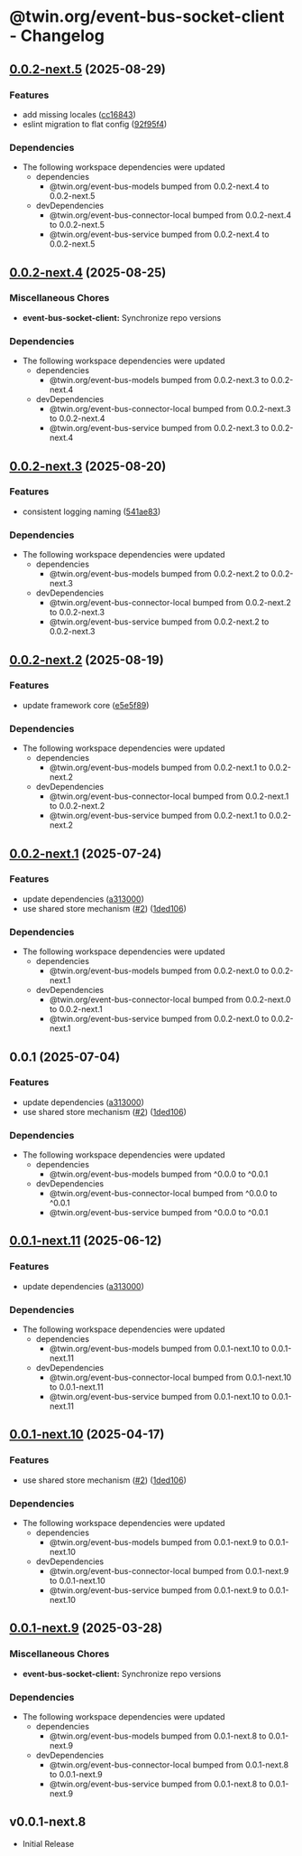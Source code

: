 # @twin.org/event-bus-socket-client - Changelog

## [0.0.2-next.5](https://github.com/twinfoundation/event-bus/compare/event-bus-socket-client-v0.0.2-next.4...event-bus-socket-client-v0.0.2-next.5) (2025-08-29)


### Features

* add missing locales ([cc16843](https://github.com/twinfoundation/event-bus/commit/cc168437274278c3523bc5d4953c629f1344dbc1))
* eslint migration to flat config ([92f95f4](https://github.com/twinfoundation/event-bus/commit/92f95f40971ee50069de6615fc1cb73a8e755dc4))


### Dependencies

* The following workspace dependencies were updated
  * dependencies
    * @twin.org/event-bus-models bumped from 0.0.2-next.4 to 0.0.2-next.5
  * devDependencies
    * @twin.org/event-bus-connector-local bumped from 0.0.2-next.4 to 0.0.2-next.5
    * @twin.org/event-bus-service bumped from 0.0.2-next.4 to 0.0.2-next.5

## [0.0.2-next.4](https://github.com/twinfoundation/event-bus/compare/event-bus-socket-client-v0.0.2-next.3...event-bus-socket-client-v0.0.2-next.4) (2025-08-25)


### Miscellaneous Chores

* **event-bus-socket-client:** Synchronize repo versions


### Dependencies

* The following workspace dependencies were updated
  * dependencies
    * @twin.org/event-bus-models bumped from 0.0.2-next.3 to 0.0.2-next.4
  * devDependencies
    * @twin.org/event-bus-connector-local bumped from 0.0.2-next.3 to 0.0.2-next.4
    * @twin.org/event-bus-service bumped from 0.0.2-next.3 to 0.0.2-next.4

## [0.0.2-next.3](https://github.com/twinfoundation/event-bus/compare/event-bus-socket-client-v0.0.2-next.2...event-bus-socket-client-v0.0.2-next.3) (2025-08-20)


### Features

* consistent logging naming ([541ae83](https://github.com/twinfoundation/event-bus/commit/541ae83755f8eabd591ba7fb472a616f63ddca98))


### Dependencies

* The following workspace dependencies were updated
  * dependencies
    * @twin.org/event-bus-models bumped from 0.0.2-next.2 to 0.0.2-next.3
  * devDependencies
    * @twin.org/event-bus-connector-local bumped from 0.0.2-next.2 to 0.0.2-next.3
    * @twin.org/event-bus-service bumped from 0.0.2-next.2 to 0.0.2-next.3

## [0.0.2-next.2](https://github.com/twinfoundation/event-bus/compare/event-bus-socket-client-v0.0.2-next.1...event-bus-socket-client-v0.0.2-next.2) (2025-08-19)


### Features

* update framework core ([e5e5f89](https://github.com/twinfoundation/event-bus/commit/e5e5f89bed3f615182de0f7ef76a1629d45d4152))


### Dependencies

* The following workspace dependencies were updated
  * dependencies
    * @twin.org/event-bus-models bumped from 0.0.2-next.1 to 0.0.2-next.2
  * devDependencies
    * @twin.org/event-bus-connector-local bumped from 0.0.2-next.1 to 0.0.2-next.2
    * @twin.org/event-bus-service bumped from 0.0.2-next.1 to 0.0.2-next.2

## [0.0.2-next.1](https://github.com/twinfoundation/event-bus/compare/event-bus-socket-client-v0.0.2-next.0...event-bus-socket-client-v0.0.2-next.1) (2025-07-24)


### Features

* update dependencies ([a313000](https://github.com/twinfoundation/event-bus/commit/a313000b9c3264e8ed2602622219be2cefcf0474))
* use shared store mechanism ([#2](https://github.com/twinfoundation/event-bus/issues/2)) ([1ded106](https://github.com/twinfoundation/event-bus/commit/1ded10684e8fab4a5138231e9f2ab49e43590f00))


### Dependencies

* The following workspace dependencies were updated
  * dependencies
    * @twin.org/event-bus-models bumped from 0.0.2-next.0 to 0.0.2-next.1
  * devDependencies
    * @twin.org/event-bus-connector-local bumped from 0.0.2-next.0 to 0.0.2-next.1
    * @twin.org/event-bus-service bumped from 0.0.2-next.0 to 0.0.2-next.1

## 0.0.1 (2025-07-04)


### Features

* update dependencies ([a313000](https://github.com/twinfoundation/event-bus/commit/a313000b9c3264e8ed2602622219be2cefcf0474))
* use shared store mechanism ([#2](https://github.com/twinfoundation/event-bus/issues/2)) ([1ded106](https://github.com/twinfoundation/event-bus/commit/1ded10684e8fab4a5138231e9f2ab49e43590f00))


### Dependencies

* The following workspace dependencies were updated
  * dependencies
    * @twin.org/event-bus-models bumped from ^0.0.0 to ^0.0.1
  * devDependencies
    * @twin.org/event-bus-connector-local bumped from ^0.0.0 to ^0.0.1
    * @twin.org/event-bus-service bumped from ^0.0.0 to ^0.0.1

## [0.0.1-next.11](https://github.com/twinfoundation/event-bus/compare/event-bus-socket-client-v0.0.1-next.10...event-bus-socket-client-v0.0.1-next.11) (2025-06-12)


### Features

* update dependencies ([a313000](https://github.com/twinfoundation/event-bus/commit/a313000b9c3264e8ed2602622219be2cefcf0474))


### Dependencies

* The following workspace dependencies were updated
  * dependencies
    * @twin.org/event-bus-models bumped from 0.0.1-next.10 to 0.0.1-next.11
  * devDependencies
    * @twin.org/event-bus-connector-local bumped from 0.0.1-next.10 to 0.0.1-next.11
    * @twin.org/event-bus-service bumped from 0.0.1-next.10 to 0.0.1-next.11

## [0.0.1-next.10](https://github.com/twinfoundation/event-bus/compare/event-bus-socket-client-v0.0.1-next.9...event-bus-socket-client-v0.0.1-next.10) (2025-04-17)


### Features

* use shared store mechanism ([#2](https://github.com/twinfoundation/event-bus/issues/2)) ([1ded106](https://github.com/twinfoundation/event-bus/commit/1ded10684e8fab4a5138231e9f2ab49e43590f00))


### Dependencies

* The following workspace dependencies were updated
  * dependencies
    * @twin.org/event-bus-models bumped from 0.0.1-next.9 to 0.0.1-next.10
  * devDependencies
    * @twin.org/event-bus-connector-local bumped from 0.0.1-next.9 to 0.0.1-next.10
    * @twin.org/event-bus-service bumped from 0.0.1-next.9 to 0.0.1-next.10

## [0.0.1-next.9](https://github.com/twinfoundation/event-bus/compare/event-bus-socket-client-v0.0.1-next.8...event-bus-socket-client-v0.0.1-next.9) (2025-03-28)


### Miscellaneous Chores

* **event-bus-socket-client:** Synchronize repo versions


### Dependencies

* The following workspace dependencies were updated
  * dependencies
    * @twin.org/event-bus-models bumped from 0.0.1-next.8 to 0.0.1-next.9
  * devDependencies
    * @twin.org/event-bus-connector-local bumped from 0.0.1-next.8 to 0.0.1-next.9
    * @twin.org/event-bus-service bumped from 0.0.1-next.8 to 0.0.1-next.9

## v0.0.1-next.8

- Initial Release
